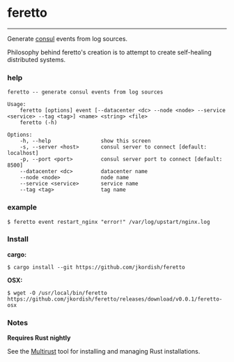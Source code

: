 # feretto
---
Generate [consul](http://consul.io/) events from log sources.

Philosophy behind feretto's creation is to attempt to create self-healing distributed systems.

### help
````
feretto -- generate consul events from log sources

Usage:
    feretto [options] event [--datacenter <dc> --node <node> --service <service> --tag <tag>] <name> <string> <file>
    feretto (-h)

Options:
    -h, --help                show this screen
    -s, --server <host>       consul server to connect [default: localhost]
    -p, --port <port>         consul server port to connect [default: 8500]
    --datacenter <dc>         datacenter name
    --node <node>             node name
    --service <service>       service name
    --tag <tag>               tag name
````

### example

```
$ feretto event restart_nginx "error!" /var/log/upstart/nginx.log
```

### Install

**cargo:**

    $ cargo install --git https://github.com/jkordish/feretto

**OSX:**

    $ wget -O /usr/local/bin/feretto  https://github.com/jkordish/feretto/releases/download/v0.0.1/feretto-osx

### Notes

**Requires Rust nightly**

See the [Multirust](https://github.com/brson/multirust) tool for installing and managing Rust installations.
